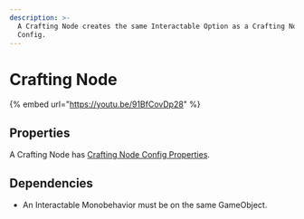 ```yaml
---
description: >-
  A Crafting Node creates the same Interactable Option as a Crafting Node
  Config.
---
```


# Crafting Node

{% embed url="https://youtu.be/91BfCovDp28" %}

## Properties

A Crafting Node has [Crafting Node Config Properties](crafting-node.md#properties).

## Dependencies

* An Interactable Monobehavior must be on the same GameObject.
